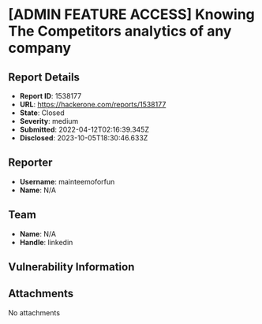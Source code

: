 # [ADMIN FEATURE ACCESS] Knowing The Competitors analytics of any company  

## Report Details
- **Report ID**: 1538177
- **URL**: https://hackerone.com/reports/1538177
- **State**: Closed
- **Severity**: medium
- **Submitted**: 2022-04-12T02:16:39.345Z
- **Disclosed**: 2023-10-05T18:30:46.633Z

## Reporter
- **Username**: mainteemoforfun
- **Name**: N/A

## Team
- **Name**: N/A
- **Handle**: linkedin

## Vulnerability Information


## Attachments
No attachments
